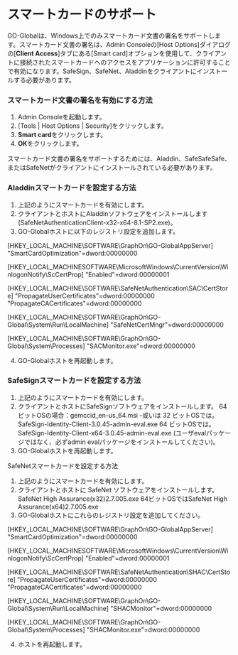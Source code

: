 # スマートカードのサポート

GO-Globalは、Windows上でのみスマートカード文書の署名をサポートします。スマートカード文書の署名は、Admin Consoleの[Host Options]ダイアログの[**Client Access**]タブにある[Smart card]オプションを使用して、クライアントに接続されたスマートカードへのアクセスをアプリケーションに許可することで有効になります。SafeSign、SafeNet、Aladdinをクライアントにインストールする必要があります。

### スマートカード文書の署名を有効にする方法

1. Admin Consoleを起動します。
2. [Tools | Host Options | Security]をクリックします。
3. **Smart card**をクリックします。
4. **OK**をクリックします。

スマートカード文書の署名をサポートするためには、Aladdin、SafeSafeSafe、またはSafeNetがクライアントにインストールされている必要があります。

### Aladdinスマートカードを設定する方法

1. 上記のようにスマートカードを有効にします。
2. クライアントとホストにAladdinソフトウェアをインストールします(SafeNetAuthenticationClient-x32-x64-8.1-SP2.exe)。
3. GO-Globalホストに以下のレジストリ設定を追加します。

[HKEY_LOCAL_MACHINE\SOFTWARE\GraphOn\GO-GlobalAppServer]
"SmartCardOptimization"=dword:00000000

[HKEY_LOCAL_MACHINESOFTWARE\MicrosoftWindows\CurrentVersion\WinlogonNotify\ScCertProp]
"Enabled"=dword:00000001

[HKEY_LOCAL_MACHINE\SOFTWARE\SafeNetAuthentication\SAC\CertStore]
"PropagateUserCertificates"=dword:00000000
"PropagateCACertificates"=dword:00000000

[HKEY_LOCAL_MACHINE\SOFTWARE\GraphOn\GO-Global\System\Run\LocalMachine]
"SafeNetCertMngr"=dword:00000000

[HKEY_LOCAL_MACHINE\SOFTWARE\GraphOn\GO-Global\System\Processes]
"SACMonitor.exe"=dword:00000000

4. GO-Globalホストを再起動します。

### SafeSignスマートカードを設定する方法

1. 上記のようにスマートカードを有効にします。
2. クライアントとホストにSafeSignソフトウェアをインストールします。
64ビットOSの場合：gemccid_en-us_64.msi
-或いは
32 ビットOSでは。SafeSign-Identity-Client-3.0.45-admin-eval.exe
64 ビットOSでは。SafeSign-Identity-Client-x64-3.0.45-admin-eval.exe
(ユーザevalパッケージではなく、必ずadmin evalパッケージをインストールしてください)。
3. GO-Globalホストを再起動します。

SafeNetスマートカードを設定する方法

1. 上記のようにスマートカードを有効にします。
2. クライアントとホストに SafeNet ソフトウェアをインストールします。SafeNet High Assurance(x32)2.7.005.exe
64ビットOSではSafeNet High Assurance(x64)2.7.005.exe
3. GO-Globalホストにこれらのレジストリ設定を追加してください。

[HKEY_LOCAL_MACHINE\SOFTWARE\GraphOn\GO-GlobalAppServer]
"SmartCardOptimization"=dword:00000000

[HKEY_LOCAL_MACHINESOFTWARE\MicrosoftWindows\CurrentVersion\WinlogonNotify\ScCertProp]
"Enabled"=dword:00000001

[HKEY_LOCAL_MACHINE\SOFTWARE\SafeNetAuthentication\SHAC\CertStore]
"PropagateUserCertificates"=dword:00000000
"PropagateCACertificates"=dword:00000000

[HKEY_LOCAL_MACHINE\SOFTWARE\GraphOn\GO-Global\System\Run\LocalMachine]
"SHACMonitor"=dword:00000000

[HKEY_LOCAL_MACHINE\SOFTWARE\GraphOn\GO-Global\System\Processes]
"SHACMonitor.exe"=dword:00000000

4. ホストを再起動します。
